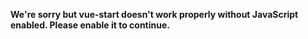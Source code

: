 **We're sorry but vue-start doesn't work properly without JavaScript enabled. Please enable it to continue.**